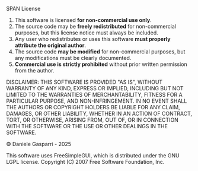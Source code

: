 SPAN License

1. This software is licensed **for non-commercial use only**.
2. The source code may be **freely redistributed** for non-commercial purposes, but this license notice must always be included.
3. Any user who redistributes or uses this software **must properly attribute the original author**.
4. The source code **may be modified** for non-commercial purposes, but any modifications must be clearly documented.
5. **Commercial use is strictly prohibited** without prior written permission from the author.

DISCLAIMER:
THIS SOFTWARE IS PROVIDED "AS IS", WITHOUT WARRANTY OF ANY KIND, EXPRESS OR IMPLIED, INCLUDING BUT NOT LIMITED TO 
THE WARRANTIES OF MERCHANTABILITY, FITNESS FOR A PARTICULAR PURPOSE, AND NON-INFRINGEMENT. IN NO EVENT SHALL THE 
AUTHORS OR COPYRIGHT HOLDERS BE LIABLE FOR ANY CLAIM, DAMAGES, OR OTHER LIABILITY, WHETHER IN AN ACTION OF CONTRACT, 
TORT, OR OTHERWISE, ARISING FROM, OUT OF, OR IN CONNECTION WITH THE SOFTWARE OR THE USE OR OTHER DEALINGS IN THE SOFTWARE.

© Daniele Gasparri - 2025

This software uses FreeSimpleGUI, which is distributed under the GNU LGPL license.
Copyright (C) 2007 Free Software Foundation, Inc.

